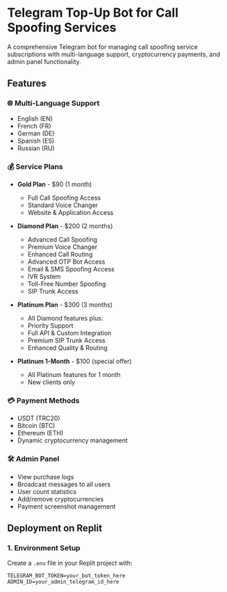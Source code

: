 # Telegram Top-Up Bot for Call Spoofing Services

A comprehensive Telegram bot for managing call spoofing service subscriptions with multi-language support, cryptocurrency payments, and admin panel functionality.

## Features

### 🌐 Multi-Language Support
- English (EN)
- French (FR) 
- German (DE)
- Spanish (ES)
- Russian (RU)

### 💰 Service Plans
- **Gold Plan** - $90 (1 month)
  - Full Call Spoofing Access
  - Standard Voice Changer
  - Website & Application Access

- **Diamond Plan** - $200 (2 months)
  - Advanced Call Spoofing
  - Premium Voice Changer
  - Enhanced Call Routing
  - Advanced OTP Bot Access
  - Email & SMS Spoofing Access
  - IVR System
  - Toll-Free Number Spoofing
  - SIP Trunk Access

- **Platinum Plan** - $300 (3 months)
  - All Diamond features plus:
  - Priority Support
  - Full API & Custom Integration
  - Premium SIP Trunk Access
  - Enhanced Quality & Routing

- **Platinum 1-Month** - $100 (special offer)
  - All Platinum features for 1 month
  - New clients only

### 💳 Payment Methods
- USDT (TRC20)
- Bitcoin (BTC)
- Ethereum (ETH)
- Dynamic cryptocurrency management

### 🛠 Admin Panel
- View purchase logs
- Broadcast messages to all users
- User count statistics
- Add/remove cryptocurrencies
- Payment screenshot management

## Deployment on Replit

### 1. Environment Setup

Create a `.env` file in your Replit project with:

```env
TELEGRAM_BOT_TOKEN=your_bot_token_here
ADMIN_ID=your_admin_telegram_id_here
